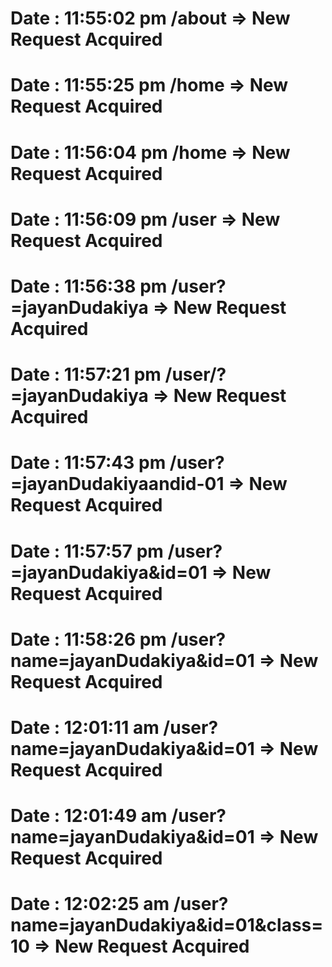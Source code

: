 # Date : 11:55:02 pm /about => New Request Acquired 
 # Date : 11:55:25 pm /home => New Request Acquired 
 # Date : 11:56:04 pm /home => New Request Acquired 
 # Date : 11:56:09 pm /user => New Request Acquired 
 # Date : 11:56:38 pm /user?=jayanDudakiya => New Request Acquired 
 # Date : 11:57:21 pm /user/?=jayanDudakiya => New Request Acquired 
 # Date : 11:57:43 pm /user?=jayanDudakiyaandid-01 => New Request Acquired 
 # Date : 11:57:57 pm /user?=jayanDudakiya&id=01 => New Request Acquired 
 # Date : 11:58:26 pm /user?name=jayanDudakiya&id=01 => New Request Acquired 
 # Date : 12:01:11 am /user?name=jayanDudakiya&id=01 => New Request Acquired 
 # Date : 12:01:49 am /user?name=jayanDudakiya&id=01 => New Request Acquired 
 # Date : 12:02:25 am /user?name=jayanDudakiya&id=01&class=10 => New Request Acquired 
 